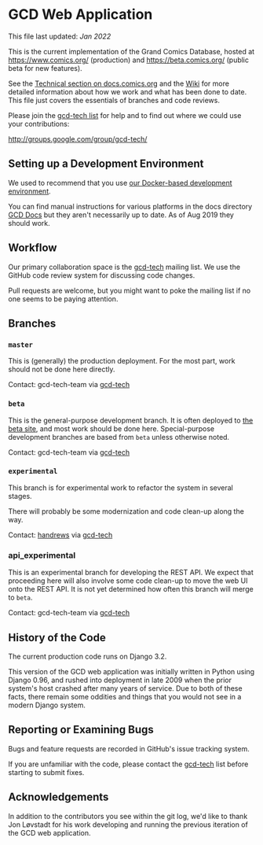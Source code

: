 # GCD Web Application

This file last updated: *Jan 2022*

This is the current implementation of the Grand Comics Database, hosted at
https://www.comics.org/ (production) and https://beta.comics.org/ (public beta
for new features).

See the [Technical section on docs.comics.org](https://docs.comics.org/wiki/Main_Page#Technical_Details)
and the [Wiki](https://github.com/GrandComicsDatabase/gcd-django/wiki) for more detailed information about how we work and what has been done to date.
This file just covers the essentials of branches and code reviews.

Please join the [gcd-tech list](http://groups.google.com/group/gcd-tech/) for
help and to find out where we could use your contributions:

http://groups.google.com/group/gcd-tech/

## Setting up a Development Environment

We used to recommend that you use [our Docker-based development environment](https://github.com/GrandComicsDatabase/gcd-django-docker).

You can find manual instructions for various platforms in the docs directory
[GCD Docs](https://github.com/GrandComicsDatabase/gcd-django/tree/beta/docs) but they aren't
necessarily up to date.  As of Aug 2019 they should work.

## Workflow

Our primary collaboration space is the
[gcd-tech](https://groups.google.com/group/gcd-tech/) mailing list.
We use the GitHub code review system for discussing code changes.

Pull requests are welcome, but you might want to poke the mailing list if
no one seems to be paying attention.

## Branches

### `master`

This is (generally) the production deployment.  For the most part, work
should not be done here directly.

Contact: gcd-tech-team
via [gcd-tech](https://groups.google.com/group/gcd-tech/)

### `beta`

This is the general-purpose development branch.  It is often deployed to
[the beta site](http://beta.comics.org/), and most work should be done here.
Special-purpose development branches are based from `beta` unless otherwise
noted.

Contact: gcd-tech-team
via [gcd-tech](https://groups.google.com/group/gcd-tech/)

### `experimental`

This branch is for experimental work to refactor the system in
several stages.

There will probably be some modernization and code clean-up along the way.

Contact: [handrews](https://github.com/handrews)
via [gcd-tech](https://groups.google.com/group/gcd-tech/)

### api_experimental

This is an experimental branch for developing the REST API. We expect that
proceeding here will also involve some code clean-up to move the web UI onto
the REST API.  It is not yet determined how often this branch will merge
to `beta`.

Contact: gcd-tech-team
via [gcd-tech](https://groups.google.com/group/gcd-tech/)

## History of the Code

The current production code runs on Django 3.2.

This version of the GCD web application was initially written in Python using
Django 0.96, and rushed into deployment in late 2009 when the prior system's
host crashed after many years of service.  Due to both of these facts, there
remain some oddities and things that you would not see in a modern Django system.

## Reporting or Examining Bugs

Bugs and feature requests are recorded in GitHub's issue tracking system.

If you are unfamiliar with the code, please contact the
[gcd-tech](https://groups.google.com/group/gcd-tech/) list before starting
to submit fixes.


## Acknowledgements

In addition to the contributors you see within the git log, we'd like to
thank Jon Løvstadt for his work developing and running the previous iteration
of the GCD web application.
